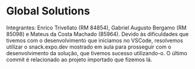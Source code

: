 # Global Solutions
Integrantes: Enrico Trivellato (RM 84854), Gabriel Augusto Bergamo (RM 85098) e Mateus da Costa Machado (85964).
Devido às dificuldades que tivemos com o desenvolvimento que iniciamos no VSCode, resolvemos utilizar o snack.expo.dev mostrado em aula para prosseguir com o desenvolvimento da solução, que tivemos sucesso utilizando-o.
O último commit é relacionado ao projeto importado que fizemos lá.
